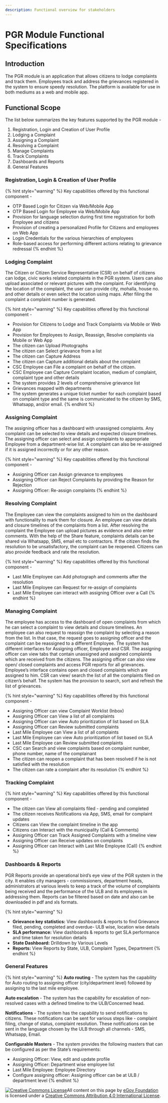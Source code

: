 ```yaml
---
description: Functional overview for stakeholders
---
```


# PGR Module Functional Specifications

## Introduction

The PGR module is an application that allows citizens to lodge complaints and track them. Employees track and address the grievances registered in the system to ensure speedy resolution. The platform is available for use in both mediums as a web and mobile app.

## Functional Scope

The list below summarizes the key features supported by the PGR module -

1. Registration, Login and Creation of User Profile
2. Lodging a Complaint
3. Assigning a Complaint
4. Resolving a Complaint
5. Manage Complaints
6. Track Complaints
7. Dashboards and Reports
8. General Features

### Registration, Login & Creation of User Profile

{% hint style="warning" %}
Key capabilities offered by this functional component -

* OTP Based Login for Citizen via Web/Mobile App
* OTP Based Login for Employee via Web/Mobile App
* Provision for language selection during first time registration for both Employee and citizens
* Provision of creating a personalized Profile for Citizens and employees on Web App
* Login Credentials for the various hierarchies of employees
* Role-based access for performing different actions relating to grievance redressal
{% endhint %}

### Lodging Complaint

The Citizen or Citizen Service Representative (CSR) on behalf of citizens can lodge, civic works related complaints in the PGR system. Users can also upload associated or relevant pictures with the complaint. For identifying the location of the complaint, the user can provide city, mohalla, house no. and other details or even select the location using maps. After filing the complaint a complaint number is generated.

{% hint style="warning" %}
Key capabilities offered by this functional component -

* Provision for Citizens to Lodge and Track Complaints via Mobile or Web App
* Provision for Employees to Assign, Reassign, Resolve complaints via Mobile or Web App
* The citizen can Upload Photographs
* The citizen can Select grievance from a list
* The citizen can Capture Address
* The citizen can Capture additional details about the complaint
* CSC Employee can File a complaint on behalf of the citizen.
* CSC Employee can Capture Complaint location, medium of complaint, complaint type and other details
* The system provides 2 levels of comprehensive grievance list
* Grievances mapped with departments
* The system generates a unique ticket number for each complaint based on complaint type and the same is communicated to the citizen by SMS, Whatsapp, and/or email.
{% endhint %}

### Assigning Complaint

The assigning officer has a dashboard with unassigned complaints. Any complaint can be selected to view details and expected closure timelines. The assigning officer can select and assign complaints to appropriate Employee from a department-wise list. A complaint can also be re-assigned if it is assigned incorrectly or for any other reason.

{% hint style="warning" %}
Key capabilities offered by this functional component -

* Assigning Officer can Assign grievance to employees
* Assigning Officer can Reject Complaints by providing the Reason for Rejection
* Assigning Officer: Re-assign complaints
{% endhint %}

### Resolving Complaint

The Employee can view the complaints assigned to him on the dashboard with functionality to mark them for closure. An employee can view details and closure timelines of the complaints from a list. After resolving the complaint the Employee can upload pictures as evidence and also enter comments. With the help of the Share feature, complaints details can be shared via Whatsapp, SMS, email etc to contractors. If the citizen finds the resolution to be unsatisfactory, the complaint can be reopened. Citizens can also provide feedback and rate the resolution.

{% hint style="warning" %}
Key capabilities offered by this functional component -

* Last Mile Employee can Add photograph and comments after the resolution
* Last Mile Employee can Request for re-assign of complaints
* Last Mile Employee can interact with assigning Officer over a Call
{% endhint %}

### Managing Complaint

The employee has access to the dashboard of open complaints from which he can select a complaint to view details and closure timelines. An employee can also request to reassign the complaint by selecting a reason from the list. In that case, the request goes to assigning officer and the complaint can be reassigned to a different Employee. The system has different interfaces for Assigning officer, Employee and CSR. The assigning officer can view tabs that contain unassigned and assigned complaints which are received from the citizens. The assigning officer can also view open/ closed complaints and access PGR reports for all grievances. Employee’s interface contains open and closed complaints which are assigned to him. CSR can view/ search the list of all the complaints filed on citizen’s behalf. The system has the provision to search, sort and refresh the list of grievances.

{% hint style="warning" %}
Key capabilities offered by this functional component -

* Assigning Officer can view Complaint Worklist (Inbox)
* Assigning Officer can View a list of all complaints
* Assigning Officer can view Auto prioritization of list based on SLA
* Assigning Officer can Review submitted complaints
* Last Mile Employee can View a list of all complaints
* Last Mile Employee can view Auto prioritization of list based on SLA
* Last Mile Employee can Review submitted complaints
* CSC can Search and view complaints based on complaint number, phone number, name of the complainant
* The citizen can reopen a complaint that has been resolved if he is not satisfied with the resolution
* The citizen can rate a complaint after its resolution
{% endhint %}

### Tracking Complaint

{% hint style="warning" %}
Key capabilities offered by this functional component -

* The citizen can View all complaints filed - pending and completed
* The citizen receives Notifications via App, SMS, email for complaint updates
* Citizens can View the complaint timeline in the app
* Citizens can Interact with the municipality (Call & Comments)
* Assigning Officer can Track Assigned Complaints with a timeline view
* Assigning Officer can Receive updates on complaints
* Assigning Officer can Interact with Last Mile Employee (Call)
{% endhint %}

### Dashboards & Reports

PGR Reports provide an operational bird’s eye view of the PGR system in the city. It enables city managers - commissioners, department heads, administrators at various levels to keep a track of the volume of complaints being received and the performance of the ULB and its employees in addressing them. Reports can be filtered based on date and also can be downloaded in pdf and xls formats.

{% hint style="warning" %}
* **Grievance key statistics:** View dashboards & reports to find Grievance filed, pending, completed and overdue- ULB wise, location wise details
* **SLA performance:** View dashboards & reports to get SLA performance and time taken for resolution details
* **State Dashboard:** Drilldown by Various Levels
* **Reports:** View Reports by State, ULB, Complaint Types, Department
{% endhint %}

### General Features

{% hint style="warning" %}
**Auto routing** - The system has the capability for Auto routing to assigning officer (city/department level) followed by assigning to the last mile employee.

**Auto escalation** - The system has the capability for escalation of non-resolved cases with a defined timeline to the ULB/Concerned head.

**Notifications** - The system has the capability to send notifications to citizens. These notifications can be sent for various steps like - complaint filing, change of status, complaint resolution. These notifications can be sent in the language chosen by the ULB through all channels - SMS, Whatsapp, Email.

**Configurable Masters** - The system provides the following masters that can be configured as per the State’s requirements:

* Assigning Officer: View, edit and update profile
* Assigning Officer: Department wise employee list
* Last Mile Employee: Employee Directory
* Configure assigning officer: Assigning officer can be at ULB / department level
{% endhint %}

[![Creative Commons License](https://i.creativecommons.org/l/by/4.0/80x15.png)](http://creativecommons.org/licenses/by/4.0/)All content on this page by [eGov Foundation ](https://egov.org.in)is licensed under a [Creative Commons Attribution 4.0 International License](http://creativecommons.org/licenses/by/4.0/).
